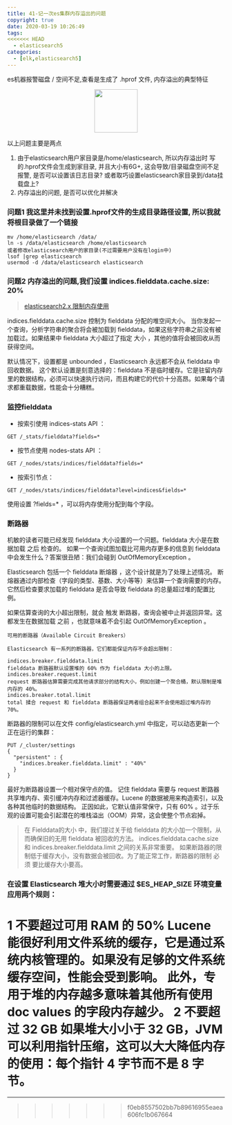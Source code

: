 ```yaml
---
title: 41-记一次es集群内存溢出的问题
copyright: true
date: 2020-03-19 10:26:49
tags:
<<<<<<< HEAD
  - elasticsearch5
categories:
  - [elk,elasticsearch5]
---
```

es机器报警磁盘 / 空间不足,查看是生成了 .hprof 文件, 内存溢出的典型特征
<!--more -->


<center>
<img src="http://zhangzw001.github.io/images/dockerniu.jpeg" width = "100" height = "100" style="border: 0"/>
</center>

以上问题主要是两点
1. 由于elasticsearch用户家目录是/home/elasticsearch, 所以内存溢出时 写的.hprof文件会生成到家目录, 并且大小有6G+, 这会导致/目录磁盘空间不足报警, 是否可以设置该日志目录? 或者取巧设置elasticsearch家目录到/data挂载盘上?
2. 内存溢出的问题, 是否可以优化并解决


### 问题1 我这里并未找到设置.hprof文件的生成目录路径设置, 所以我就将根目录做了一个链接
```
mv /home/elasticsearch /data/
ln -s /data/elasticsearch /home/elasticsearch
或者修改elasticsearch用户的家目录(不过需要用户没有在login中)
lsof |grep elasticsearch
usermod -d /data/elasticsearch elasticsearch
```




### 问题2 内存溢出的问题,我们设置  indices.fielddata.cache.size:  20% 
> [elasticsearch2.x 限制内存使用](https://www.elastic.co/guide/cn/elasticsearch/guide/current/_limiting_memory_usage.html#fielddata-size)

indices.fielddata.cache.size 控制为 fielddata 分配的堆空间大小。 当你发起一个查询，分析字符串的聚合将会被加载到 fielddata，如果这些字符串之前没有被加载过。如果结果中 fielddata 大小超过了指定 大小 ，其他的值将会被回收从而获得空间。

默认情况下，设置都是 unbounded ，Elasticsearch 永远都不会从 fielddata 中回收数据。
这个默认设置是刻意选择的：fielddata 不是临时缓存。它是驻留内存里的数据结构，必须可以快速执行访问，而且构建它的代价十分高昂。如果每个请求都重载数据，性能会十分糟糕。


### 监控fielddata

- 按索引使用 indices-stats API ：
```
GET /_stats/fielddata?fields=*
```
- 按节点使用 nodes-stats API ：
```
GET /_nodes/stats/indices/fielddata?fields=*
```
- 按索引节点：
```
GET /_nodes/stats/indices/fielddata?level=indices&fields=*
```

使用设置 ?fields=* ，可以将内存使用分配到每个字段。


### 断路器

机敏的读者可能已经发现 fielddata 大小设置的一个问题。fielddata 大小是在数据加载 之后 检查的。 如果一个查询试图加载比可用内存更多的信息到 fielddata 中会发生什么？答案很丑陋：我们会碰到 OutOfMemoryException 。

Elasticsearch 包括一个 fielddata 断熔器 ，这个设计就是为了处理上述情况。 断熔器通过内部检查（字段的类型、基数、大小等等）来估算一个查询需要的内存。它然后检查要求加载的 fielddata 是否会导致 fielddata 的总量超过堆的配置比例。

如果估算查询的大小超出限制，就会 触发 断路器，查询会被中止并返回异常。这都发生在数据加载 之前 ，也就意味着不会引起 OutOfMemoryException 。

```
可用的断路器（Available Circuit Breakers）

Elasticsearch 有一系列的断路器，它们都能保证内存不会超出限制：

indices.breaker.fielddata.limit
fielddata 断路器默认设置堆的 60% 作为 fielddata 大小的上限。
indices.breaker.request.limit
request 断路器估算需要完成其他请求部分的结构大小，例如创建一个聚合桶，默认限制是堆内存的 40%。
indices.breaker.total.limit
total 揉合 request 和 fielddata 断路器保证两者组合起来不会使用超过堆内存的 70%。
```

断路器的限制可以在文件 config/elasticsearch.yml 中指定，可以动态更新一个正在运行的集群：
```
PUT /_cluster/settings
{
  "persistent" : {
    "indices.breaker.fielddata.limit" : "40%" 
  }
}
```

最好为断路器设置一个相对保守点的值。 记住 fielddata 需要与 request 断路器共享堆内存、索引缓冲内存和过滤器缓存。Lucene 的数据被用来构造索引，以及各种其他临时的数据结构。 正因如此，它默认值非常保守，只有 60% 。过于乐观的设置可能会引起潜在的堆栈溢出（OOM）异常，这会使整个节点宕掉。


> 在 Fielddata的大小 中，我们提过关于给 fielddata 的大小加一个限制，从而确保旧的无用 fielddata 被回收的方法。 indices.fielddata.cache.size 和 indices.breaker.fielddata.limit 之间的关系非常重要。 如果断路器的限制低于缓存大小，没有数据会被回收。为了能正常工作，断路器的限制 必须 要比缓存大小要高。






### 在设置 Elasticsearch 堆大小时需要通过 $ES_HEAP_SIZE 环境变量应用两个规则：

1 不要超过可用 RAM 的 50%
Lucene 能很好利用文件系统的缓存，它是通过系统内核管理的。如果没有足够的文件系统缓存空间，性能会受到影响。 此外，专用于堆的内存越多意味着其他所有使用 doc values 的字段内存越少。
2 不要超过 32 GB
如果堆大小小于 32 GB，JVM 可以利用指针压缩，这可以大大降低内存的使用：每个指针 4 字节而不是 8 字节。
=======
---
>>>>>>> f0eb8557502bb7b89616955eaea606fc1b067664
